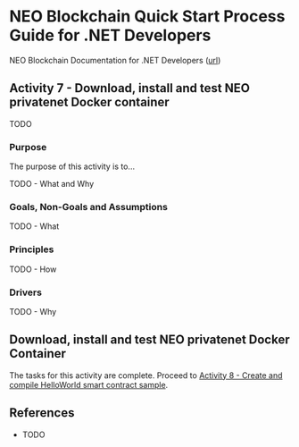 # NEO Blockchain Quick Start Process Guide for .NET Developers

NEO Blockchain Documentation for .NET Developers ([url](https://github.com/mwherman2000/neo-windocs/tree/master/windocs))

## Activity 7 - Download, install and test NEO privatenet Docker container

TODO

### Purpose

The purpose of this activity is to...

TODO - What and Why

### Goals, Non-Goals and Assumptions

TODO - What

### Principles

TODO - How

### Drivers

TODO - Why

## Download, install and test NEO privatenet Docker Container

The tasks for this activity are complete. Proceed to [Activity 8 - Create and compile HelloWorld smart contract sample](./08-createcompilesmartcontract.md).

## References

* TODO

